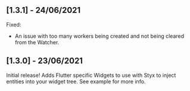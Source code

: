 ## [1.3.1] - 24/06/2021

Fixed:
- An issue with too many workers being created and not being cleared from the Watcher.

## [1.3.0] - 23/06/2021

Initial release! Adds Flutter specific Widgets to use with Styx to inject entities into your widget
tree. See example for more info.
